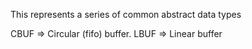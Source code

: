 This represents a series of common abstract data types

CBUF => Circular (fifo) buffer.
LBUF => Linear buffer

